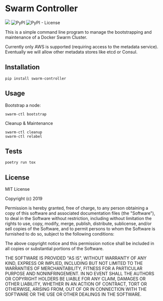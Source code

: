 # Swarm Controller

![](https://github.com/jaredvacanti/swarm-controller/workflows/Publish%20to%20PyPI/badge.svg)
![PyPI](https://img.shields.io/pypi/v/swarm-controller?style=flat-square)
![PyPI - License](https://img.shields.io/pypi/l/swarm-controller?style=flat-square)

This is a simple command line program to manage the bootstrapping 
and maintenance of a Docker Swarm Cluster.

Currently only AWS is supported (requiring access to the 
metadata service). Eventually we will allow other metadata
stores like etcd or Consul.

## Installation

```
pip install swarm-controller
```

## Usage

Bootstrap a node:
```
swarm-ctl bootstrap
```

Cleanup & Maintenance
```
swarm-ctl cleanup
swarm-ctl relabel
```

## Tests

```
poetry run tox
```

## License
 
MIT License

Copyright (c) 2019

Permission is hereby granted, free of charge, to any person obtaining a copy
of this software and associated documentation files (the "Software"), to deal
in the Software without restriction, including without limitation the rights
to use, copy, modify, merge, publish, distribute, sublicense, and/or sell
copies of the Software, and to permit persons to whom the Software is
furnished to do so, subject to the following conditions:

The above copyright notice and this permission notice shall be included in all
copies or substantial portions of the Software.

THE SOFTWARE IS PROVIDED "AS IS", WITHOUT WARRANTY OF ANY KIND, EXPRESS OR
IMPLIED, INCLUDING BUT NOT LIMITED TO THE WARRANTIES OF MERCHANTABILITY,
FITNESS FOR A PARTICULAR PURPOSE AND NONINFRINGEMENT. IN NO EVENT SHALL THE
AUTHORS OR COPYRIGHT HOLDERS BE LIABLE FOR ANY CLAIM, DAMAGES OR OTHER
LIABILITY, WHETHER IN AN ACTION OF CONTRACT, TORT OR OTHERWISE, ARISING FROM,
OUT OF OR IN CONNECTION WITH THE SOFTWARE OR THE USE OR OTHER DEALINGS IN THE
SOFTWARE.
